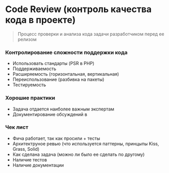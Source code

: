 # Code Review (контроль качества кода в проекте)
> Процесс проверки и анализа кода задачи разработчиком перед ее релизом

### Контролирование сложности поддержки кода

- Использовать стандарты (PSR в PHP)
- Поддерживаемость
- Расширяемость (горизонтальная, вертикальная)
- Переиспользование (разбивка на пакеты)
- Тестируемость

### Хорошие практики

- Задача отдается наиболее важным экспертам
- Документирование обсуждений в 


### Чек лист

- Фича работает, так как просили + тесты
- Архитектруное ревью (что используется паттерны, принцыпы Kiss, Grass, Solid)
- Как сделана задача (можно ли было ее сделать по другому)
- Наличие тестов
- Наличие документации